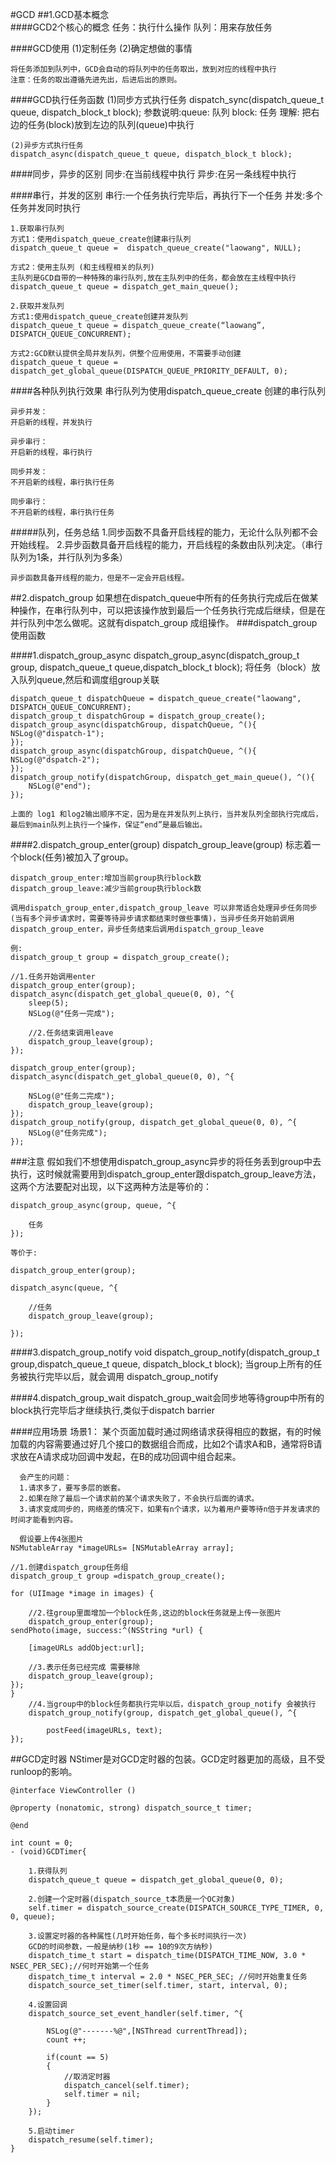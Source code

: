 #GCD
##1.GCD基本概念  
####GCD2个核心的概念
	任务：执行什么操作
	队列：用来存放任务

####GCD使用
	(1)定制任务
	(2)确定想做的事情
	
	将任务添加到队列中，GCD会自动的将队列中的任务取出，放到对应的线程中执行
	注意：任务的取出遵循先进先出，后进后出的原则。

####GCD执行任务函数
	(1)同步方式执行任务 
	dispatch_sync(dispatch_queue_t queue, dispatch_block_t block);
	参数说明:queue: 队列
			block: 任务
	理解: 把右边的任务(block)放到左边的队列(queue)中执行
	
	(2)异步方式执行任务
	dispatch_async(dispatch_queue_t queue, dispatch_block_t block);
	
####同步，异步的区别
	同步:在当前线程中执行
	异步:在另一条线程中执行
	
####串行，并发的区别
	串行:一个任务执行完毕后，再执行下一个任务
	并发:多个任务并发同时执行
	
	1.获取串行队列
	方式1：使用dispatch_queue_create创建串行队列
	dispatch_queue_t queue =  dispatch_queue_create("laowang", NULL);
	
	方式2：使用主队列 (和主线程相关的队列)
	主队列是GCD自带的一种特殊的串行队列,放在主队列中的任务，都会放在主线程中执行
	dispatch_queue_t queue = dispatch_get_main_queue();
	
	2.获取并发队列
	方式1:使用dispatch_queue_create创建并发队列
	dispatch_queue_t queue = dispatch_queue_create(“laowang”,
    DISPATCH_QUEUE_CONCURRENT);
    
	方式2:GCD默认提供全局并发队列，供整个应用使用，不需要手动创建
	dispatch_queue_t queue = dispatch_get_global_queue(DISPATCH_QUEUE_PRIORITY_DEFAULT, 0);
	
####各种队列执行效果
	串行队列为使用dispatch_queue_create 创建的串行队列
	
	异步并发：
	开启新的线程，并发执行
	
	异步串行：
	开启新的线程，串行执行
	
	同步并发：
	不开启新的线程，串行执行任务
	
	同步串行：
	不开启新的线程，串行执行任务

#####队列，任务总结
	1.同步函数不具备开启线程的能力，无论什么队列都不会开始线程。
	2.异步函数具备开启线程的能力，开启线程的条数由队列决定。（串行队列为1条，并行队列为多条）
	
	异步函数具备开线程的能力，但是不一定会开启线程。
	
##2.dispatch_group
	如果想在dispatch_queue中所有的任务执行完成后在做某种操作，在串行队列中，可以把该操作放到最后一个任务执行完成后继续，但是在并行队列中怎么做呢。这就有dispatch_group 成组操作。
###dispatch_group 使用函数

####1.dispatch_group_async
	dispatch_group_async(dispatch_group_t group, dispatch_queue_t queue,dispatch_block_t block);
	将任务（block）放入队列queue,然后和调度组group关联
	
	dispatch_queue_t dispatchQueue = dispatch_queue_create("laowang", DISPATCH_QUEUE_CONCURRENT);
	dispatch_group_t dispatchGroup = dispatch_group_create();
	dispatch_group_async(dispatchGroup, dispatchQueue, ^(){
    NSLog(@"dispatch-1");
	});
	dispatch_group_async(dispatchGroup, dispatchQueue, ^(){
    NSLog(@"dspatch-2");
	});
	dispatch_group_notify(dispatchGroup, dispatch_get_main_queue(), ^(){
	    NSLog(@"end");
	});
	
	上面的 log1 和log2输出顺序不定，因为是在并发队列上执行，当并发队列全部执行完成后，最后到main队列上执行一个操作，保证“end”是最后输出。
	
####2.dispatch_group_enter(group)  dispatch_group_leave(group)
	标志着一个block(任务)被加入了group。
	
	dispatch_group_enter:增加当前group执行block数
	dispatch_group_leave:减少当前group执行block数
	
	调用dispatch_group_enter,dispatch_group_leave 可以非常适合处理异步任务同步(当有多个异步请求时，需要等待异步请求都结束时做些事情)，当异步任务开始前调用dispatch_group_enter，异步任务结束后调用dispatch_group_leave
	
	例:
	dispatch_group_t group = dispatch_group_create();
	
	//1.任务开始调用enter
    dispatch_group_enter(group);
    dispatch_async(dispatch_get_global_queue(0, 0), ^{
        sleep(5);
        NSLog(@"任务一完成");
        
        //2.任务结束调用leave
        dispatch_group_leave(group);
    });
    
    dispatch_group_enter(group);
    dispatch_async(dispatch_get_global_queue(0, 0), ^{
        
        NSLog(@"任务二完成");
        dispatch_group_leave(group);
    });
    dispatch_group_notify(group, dispatch_get_global_queue(0, 0), ^{
        NSLog(@"任务完成");
    });
	
###注意
	假如我们不想使用dispatch_group_async异步的将任务丢到group中去执行，这时候就需要用到dispatch_group_enter跟dispatch_group_leave方法，这两个方法要配对出现，以下这两种方法是等价的：

	dispatch_group_async(group, queue, ^{ 
	
		任务
	});
	
	等价于:
	
	dispatch_group_enter(group);
	
	dispatch_async(queue, ^{
	
		//任务
		dispatch_group_leave(group);
	
	});
	
####3.dispatch_group_notify
	void dispatch_group_notify(dispatch_group_t group,dispatch_queue_t queue,
	dispatch_block_t block);
	当group上所有的任务被执行完毕以后，就会调用 dispatch_group_notify
	
####4.dispatch_group_wait
	dispatch_group_wait会同步地等待group中所有的block执行完毕后才继续执行,类似于dispatch barrier
    
####应用场景
	场景1：
	  某个页面加载时通过网络请求获得相应的数据，有的时候加载的内容需要通过好几个接口的数据组合而成，比如2个请求A和B，通常将B请求放在A请求成功回调中发起，在B的成功回调中组合起来。
	  
	  会产生的问题：
	  1.请求多了，要写多层的嵌套。
	  2.如果在除了最后一个请求前的某个请求失败了，不会执行后面的请求。
	  3.请求变成同步的，网络差的情况下，如果有n个请求，以为着用户要等待n倍于并发请求的时间才能看到内容。
	  
	  假设要上传4张图片
	NSMutableArray *imageURLs= [NSMutableArray array];
	
	//1.创建dispatch_group任务组
	dispatch_group_t group =dispatch_group_create();              
	
	for (UIImage *image in images) {
	
		//2.往group里面增加一个block任务,这边的block任务就是上传一张图片
    	dispatch_group_enter(group);                                  
    sendPhoto(image, success:^(NSString *url) {
    
        [imageURLs addObject:url];
        
        //3.表示任务已经完成 需要移除
        dispatch_group_leave(group);                           
    });
	}
		//4.当group中的block任务都执行完毕以后，dispatch_group_notify 会被执行
		dispatch_group_notify(group, dispatch_get_global_queue(), ^{       
	        
	        postFeed(imageURLs, text);
	});
	
##GCD定时器
NStimer是对GCD定时器的包装。GCD定时器更加的高级，且不受runloop的影响。

	@interface ViewController ()
	
	@property (nonatomic, strong) dispatch_source_t timer;
	
	@end
	
	int count = 0;
	- (void)GCDTimer{
		
		1.获得队列
	    dispatch_queue_t queue = dispatch_get_global_queue(0, 0);
	    
	    2.创建一个定时器(dispatch_source_t本质是一个OC对象)
	    self.timer = dispatch_source_create(DISPATCH_SOURCE_TYPE_TIMER, 0, 0, queue);
	    
	    3.设置定时器的各种属性(几时开始任务，每个多长时间执行一次)
	    GCD的时间参数，一般是纳秒(1秒 == 10的9次方纳秒)
	    dispatch_time_t start = dispatch_time(DISPATCH_TIME_NOW, 3.0 * NSEC_PER_SEC);//何时开始第一个任务
	    dispatch_time_t interval = 2.0 * NSEC_PER_SEC; //何时开始重复任务
	    dispatch_source_set_timer(self.timer, start, interval, 0);
	    
	    4.设置回调
	    dispatch_source_set_event_handler(self.timer, ^{
	       
	        NSLog(@"-------%@",[NSThread currentThread]);
	       	count ++;
	       	
	       	if(count == 5)
	       	{
	       		//取消定时器
	       		dispatch_cancel(self.timer);
	       		self.timer = nil;
	       	}
	    });
	    
	    5.启动timer
	    dispatch_resume(self.timer);
	}

	  			  
	  